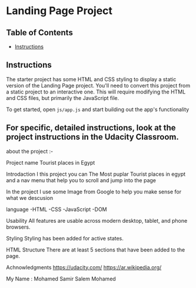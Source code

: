 # Landing Page Project

## Table of Contents

* [Instructions](#instructions)

## Instructions

The starter project has some HTML and CSS styling to display a static version of the Landing Page project. You'll need to convert this project from a static project to an interactive one. This will require modifying the HTML and CSS files, but primarily the JavaScript file.

To get started, open `js/app.js` and start building out the app's functionality

For specific, detailed instructions, look at the project instructions in the Udacity Classroom.
-----------------------------------------------------------------------------------------------
about the project :-

Project name Tourist places in Egypt

Introdaction
    I this project you can The Most puplar Tourist places in egypt and a nav menu that help you to scroll and jump into the page

In the project I use some Image from Google to help you make sense for what we descusion


language 
    -HTML
    -CSS
    -JavaScript
    -DOM

Usability 
    All features are usable across modern desktop, tablet, and phone browsers.

Styling
    Styling has been added for active states.
    
HTML Structure
    There are at least 5 sections that have been added to the page.
    
Achnowledgments
    https://udacity.com/
    https://ar.wikipedia.org/
    
My Name : Mohamed Samir Salem Mohamed
